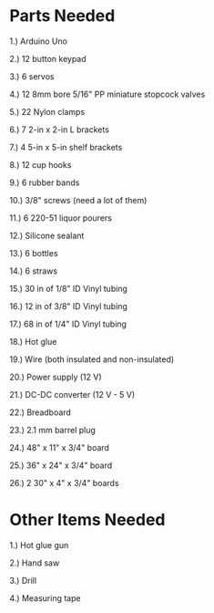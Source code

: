 # Parts Needed #

1.) Arduino Uno

2.) 12 button keypad

3.) 6 servos

4.) 12 8mm bore 5/16" PP miniature stopcock valves

5.) 22 Nylon clamps

6.) 7 2-in x 2-in L brackets

7.) 4 5-in x 5-in shelf brackets

8.) 12 cup hooks

9.) 6 rubber bands

10.) 3/8" screws (need a lot of them)

11.) 6 220-51 liquor pourers

12.) Silicone sealant

13.) 6 bottles

14.) 6 straws

15.) 30 in of 1/8" ID Vinyl tubing

16.) 12 in of 3/8" ID Vinyl tubing

17.) 68 in of 1/4" ID Vinyl tubing

18.) Hot glue

19.) Wire (both insulated and non-insulated)

20.) Power supply (12 V)

21.) DC-DC converter (12 V - 5 V)

22.) Breadboard

23.) 2.1 mm barrel plug

24.) 48" x 11" x 3/4" board

25.) 36" x 24" x 3/4" board

26.) 2 30" x 4" x 3/4" boards

# Other Items Needed #

1.) Hot glue gun

2.) Hand saw

3.) Drill

4.) Measuring tape